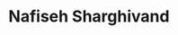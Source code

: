 ---
layout: person
cv_ready: true
kind: person
title: Nafiseh Sharghivand
identifier: nash
permalink: /team/nafiseh
img: /assets/img/person-placeholder.svg
phone: uibk phone number
position: postdoc
category: POST-DOC
office: ICT 2M05X
ORCID: 0009-0006-3905-9407
email: nafiseh.sharghivand@uibk.ac.at
address: Technikerstraße 21A, 6020 Innsbruck, Austria

interests:
  - Edge Computing
  - Machine Learning
  - Graph Machine Learning
  - Edge-AI
  - Cyber-Physical Systems

positions:
  - from: 2025
    title: Research Assistant
    dep: Department of Computer Science
    dep_uri: https://www.uibk.ac.at/informatik/index.html.en
    inst: University of Innsbruck
    inst_uri: http://informatik.uibk.ac.at
    where: Austria
  - from: 2022
    to: 2024
    title: Teaching Assistant
    inst: Sharif University of Technology
    inst_uri: https://www.sharif.edu
    where: Tehran, Iran
    notes: |
      Assisted in multiple courses:
      - Advanced VLSI Design (June 2024)
      - Logic Circuits Lab
      - Real-Time Systems
      - Logic Design

  - from: 2022
    title: Teaching Assistant
    inst: Arak University
    inst_uri: https://www.araku.ac.ir
    where: Arak, Iran
    notes: |
      - Data Structures course for undergraduate students

education:
  - from: 2025
    to: present
    title: Ph.D. in Computer Engineering
    inst: University of Innsbruck
    inst_uri: https://www.uibk.ac.at
    where: Innsbruck, Austria

  - from: 2022
    to: 2025
    title: M.Sc. in Computer Engineering
    inst: Sharif University of Technology
    inst_uri: https://www.sharif.edu
    where: Tehran, Iran

  - from: 2018
    to: 2022
    title: B.Sc. in Computer Engineering
    inst: Arak University
    inst_uri: https://www.araku.ac.ir
    where: Arak, Iran

publications:
  - inproceedings{TMSYH2025-CSICC,
    title={ARGENT Energy-Aware Scheduling in Edge Computing Using Energy Valley Optimizer},
    author={Toghani, Mehrab and Maleki, Sareh and Younesi, Abolfazl and Safari, Sepideh and Hessabi, Shaahin},
    booktitle={2025 29th International Computer Conference, Computer Society of Iran (CSICC)},
    pages={1--6},
    year={2025},
    publisherurl={https://ieeexplore.ieee.org/abstract/document/10967461},
    organization={IEEE}
---